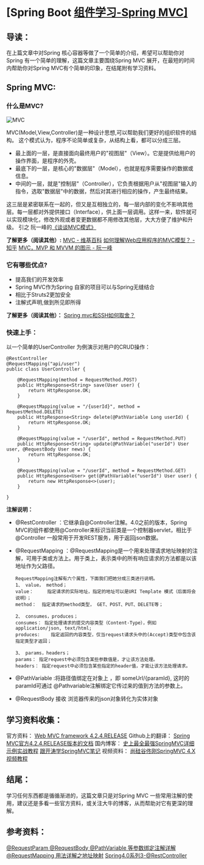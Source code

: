 # [Spring Boot [组件学习-Spring MVC\]](https://segmentfault.com/a/1190000008622818)





## 导读：

在上篇文章中对Spring 核心容器等做了一个简单的介绍，希望可以帮助你对Spring 有一个简单的理解，这篇文章主要围绕Spring MVC 展开，在最短的时间内帮助你对Spring MVC有个简单的印象，在结尾附有学习资料。

## Spring MVC:

### 什么是MVC?

![MVC](https://segmentfault.com/img/bVuwov)

MVC(Model,View,Controller)是一种设计思想,可以帮助我们更好的组织软件的结构。
这个模式认为，程序不论简单或复杂，从结构上看，都可以分成三层。

- 最上面的一层，是直接面向最终用户的"视图层"（View）。它是提供给用户的操作界面，是程序的外壳。
- 最底下的一层，是核心的"数据层"（Model），也就是程序需要操作的数据或信息。
- 中间的一层，就是"控制层"（Controller），它负责根据用户从"视图层"输入的指令，选取"数据层"中的数据，然后对其进行相应的操作，产生最终结果。

这三层是紧密联系在一起的，但又是互相独立的，每一层内部的变化不影响其他层。每一层都对外提供接口（Interface），供上面一层调用。这样一来，软件就可以实现模块化，修改外观或者变更数据都不用修改其他层，大大方便了维护和升级。
引之 阮一峰的[《谈谈MVC模式》](http://www.ruanyifeng.com/blog/2007/11/mvc.html)

**了解更多（阅读其他）:**
[MVC - 维基百科](https://zh.wikipedia.org/wiki/MVC)
[如何理解Web应用程序的MVC模型？ - 知乎](https://www.zhihu.com/question/27897315)
[MVC，MVP 和 MVVM 的图示 - 阮一峰](http://www.ruanyifeng.com/blog/2015/02/mvcmvp_mvvm.html)

### 它有哪些优点?

- 提高我们的开发效率
- Spring MVC作为Spring 自家的项目可以与Spring无缝结合
- 相比于Struts2更加安全
- 注解式声明,做到所见即所得

**了解更多（阅读其他）：**
[Spring mvc和SSH如何取舍？](https://www.zhihu.com/question/22014461)

### 快速上手：

以一个简单的UserController 为例演示对用户的CRUD操作：

```
@RestController
@RequestMapping("api/user")
public class UserController {

    @RequestMapping(method = RequestMethod.POST)
    public HttpResponse<String> save(User user) {
        return HttpResponse.OK;
    }

    @RequestMapping(value = "/{userId}", method = RequestMethod.DELETE)
    public HttpResponse<String> delete(@PathVariable Long userId) {
        return HttpResponse.OK;
    }

    @RequestMapping(value = "/userId", method = RequestMethod.PUT)
    public HttpResponse<String> update(@PathVariable("userId") User user, @RequestBody User news) {
        return HttpResponse.OK;
    }

    @RequestMapping(value = "/userId", method = RequestMethod.GET)
    public HttpResponse<User> get(@PathVariable("userId") User user) {
        return new HttpResponse<>(user);
    }

}
```

**注解说明：**

- @RestController ：它继承自@Controller注解。4.0之前的版本，Spring MVC的组件都使用@Controller来标识当前类是一个控制器servlet，相比于 @Controller 一般常用于开发REST服务，用于返回json数据。

- @RequestMapping ：@RequestMapping是一个用来处理请求地址映射的注解，可用于类或方法上。用于类上，表示类中的所有响应请求的方法都是以该地址作为父路径。

  ```
  RequestMapping注解有六个属性，下面我们把她分成三类进行说明。
  1、 value， method；
  value：     指定请求的实际地址，指定的地址可以是URI Template 模式（后面将会说明）；
  method：  指定请求的method类型， GET、POST、PUT、DELETE等；
  
  2、 consumes，produces；
  consumes： 指定处理请求的提交内容类型（Content-Type），例如application/json, text/html;
  produces:    指定返回的内容类型，仅当request请求头中的(Accept)类型中包含该指定类型才返回；
  
  3、 params，headers；
  params： 指定request中必须包含某些参数值是，才让该方法处理。
  headers： 指定request中必须包含某些指定的header值，才能让该方法处理请求。
  ```

- @PathVariable :将路径值绑定在对象上 ，即 someUrl/{paramId}, 这时的paramId可通过 @Pathvariable注解绑定它传过来的值到方法的参数上。

- @RequestBody 接收 浏览器传来的json对象转化为实体对象

## 学习资料收集：

官方资料：
[Web MVC framework 4.2.4.RELEASE](http://docs.spring.io/spring-framework/docs/4.2.4.RELEASE/spring-framework-reference/html/mvc.html)
Github上的翻译：
[Spring MVC官方4.2.4.RELEASE版本的文档](https://github.com/linesh-simplicity/translation-spring-mvc-4-documentation/tree/master/publish)
国内博客：
[史上最全最强SpringMVC详细示例实战教程](http://www.cnblogs.com/sunniest/p/4555801.html)
[跟开涛学SpringMVC笔记](http://sishuok.com/forum/blogCategory/showByCategory.html?categories_id=101&user_id=2)
视频资料：
[尚硅谷佟刚SpringMVC 4.X视频教程](http://www.icoolxue.com/album/show/175)

## 结尾：

学习任何东西都是循循渐进的，这篇文章只是对Spring MVC 一些常用注解的使用，建议还是多看一些官方资料，或关注大牛的博客，从而帮助对它有更深的理解。

## 参考资料：

[@RequestParam @RequestBody @PathVariable 等参数绑定注解详解](http://blog.csdn.net/walkerjong/article/details/7946109/)
[@RequestMapping 用法详解之地址映射](http://blog.csdn.net/walkerjong/article/details/7994326)
[Spring4.0系列3-@RestController](http://wiselyman.iteye.com/blog/2002446)